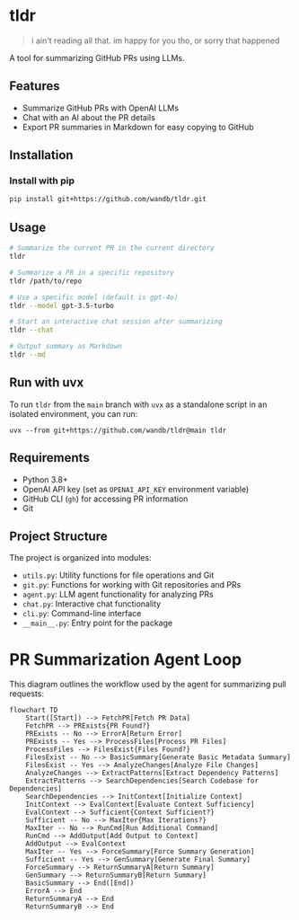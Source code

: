 # tldr
> i ain't reading all that. im happy for you tho, or sorry that happened

A tool for summarizing GitHub PRs using LLMs.

## Features

- Summarize GitHub PRs with OpenAI LLMs
- Chat with an AI about the PR details
- Export PR summaries in Markdown for easy copying to GitHub

## Installation

### Install with pip

```bash
pip install git+https://github.com/wandb/tldr.git
```

## Usage

```bash
# Summarize the current PR in the current directory
tldr

# Summarize a PR in a specific repository
tldr /path/to/repo

# Use a specific model (default is gpt-4o)
tldr --model gpt-3.5-turbo

# Start an interactive chat session after summarizing
tldr --chat

# Output summary as Markdown
tldr --md
```

## Run with uvx

To run `tldr` from the `main` branch with `uvx` as a standalone script in an isolated environment, you can run:
```
uvx --from git+https://github.com/wandb/tldr@main tldr
```

## Requirements

- Python 3.8+
- OpenAI API key (set as `OPENAI_API_KEY` environment variable)
- GitHub CLI (`gh`) for accessing PR information
- Git

## Project Structure

The project is organized into modules:

- `utils.py`: Utility functions for file operations and Git
- `git.py`: Functions for working with Git repositories and PRs
- `agent.py`: LLM agent functionality for analyzing PRs
- `chat.py`: Interactive chat functionality
- `cli.py`: Command-line interface
- `__main__.py`: Entry point for the package

# PR Summarization Agent Loop

This diagram outlines the workflow used by the agent for summarizing pull requests:

```mermaid
flowchart TD
    Start([Start]) --> FetchPR[Fetch PR Data]
    FetchPR --> PRExists{PR Found?}
    PRExists -- No --> ErrorA[Return Error]
    PRExists -- Yes --> ProcessFiles[Process PR Files]
    ProcessFiles --> FilesExist{Files Found?}
    FilesExist -- No --> BasicSummary[Generate Basic Metadata Summary]
    FilesExist -- Yes --> AnalyzeChanges[Analyze File Changes]
    AnalyzeChanges --> ExtractPatterns[Extract Dependency Patterns]
    ExtractPatterns --> SearchDependencies[Search Codebase for Dependencies]
    SearchDependencies --> InitContext[Initialize Context]
    InitContext --> EvalContext[Evaluate Context Sufficiency]
    EvalContext --> Sufficient{Context Sufficient?}
    Sufficient -- No --> MaxIter{Max Iterations?}
    MaxIter -- No --> RunCmd[Run Additional Command]
    RunCmd --> AddOutput[Add Output to Context]
    AddOutput --> EvalContext
    MaxIter -- Yes --> ForceSummary[Force Summary Generation]
    Sufficient -- Yes --> GenSummary[Generate Final Summary]
    ForceSummary --> ReturnSummaryA[Return Summary]
    GenSummary --> ReturnSummaryB[Return Summary]
    BasicSummary --> End([End])
    ErrorA --> End
    ReturnSummaryA --> End
    ReturnSummaryB --> End
```

